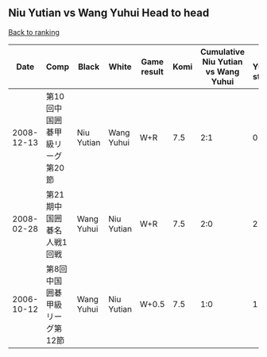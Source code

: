 ## Niu Yutian vs Wang Yuhui Head to head

[Back to ranking](../../index.md)




| **Date** | **Comp** | **Black** | **White** | **Game result** | **Komi** | **Cumulative Niu Yutian vs Wang Yuhui** | **Niu Yutian streak** | **Wang Yuhui streak** | 
| --- | --- | --- | --- | --- | --- | --- | --- | --- |
| 2008-12-13 | 第10回中国囲碁甲級リーグ第20節 | Niu Yutian | Wang Yuhui | W+R | 7.5 | 2:1 | 0 | 1 | 
| 2008-02-28 | 第21期中国囲碁名人戦1回戦 | Wang Yuhui | Niu Yutian | W+R | 7.5 | 2:0 | 2 | 0 | 
| 2006-10-12 | 第8回中国囲碁甲級リーグ第12節 | Wang Yuhui | Niu Yutian | W+0.5 | 7.5 | 1:0 | 1 | 0 |




